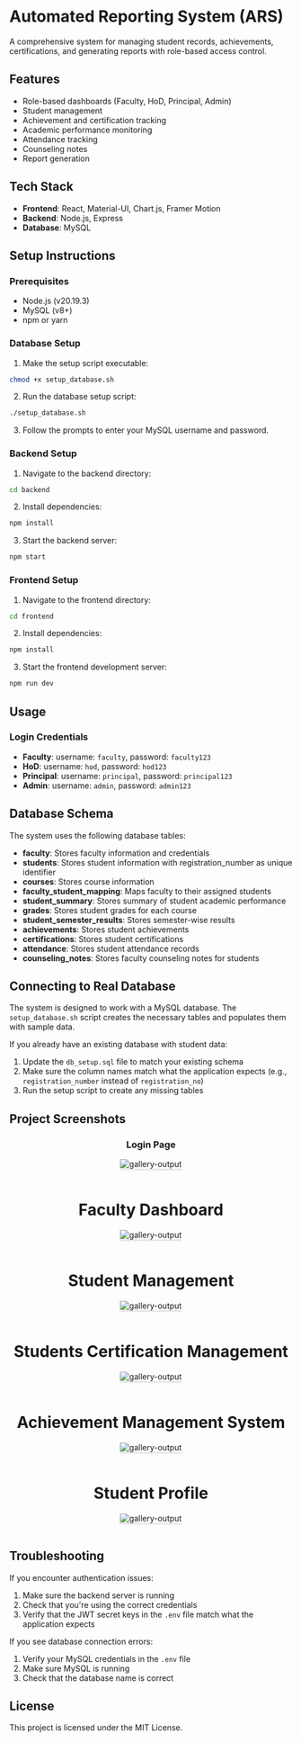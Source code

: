 # Automated Reporting System (ARS)

A comprehensive system for managing student records, achievements, certifications, and generating reports with role-based access control.

## Features

- Role-based dashboards (Faculty, HoD, Principal, Admin)
- Student management
- Achievement and certification tracking
- Academic performance monitoring
- Attendance tracking
- Counseling notes
- Report generation

## Tech Stack

- **Frontend**: React, Material-UI, Chart.js, Framer Motion
- **Backend**: Node.js, Express
- **Database**: MySQL

## Setup Instructions

### Prerequisites

- Node.js (v20.19.3)
- MySQL (v8+)
- npm or yarn

### Database Setup

1. Make the setup script executable:

```bash
chmod +x setup_database.sh
```

2. Run the database setup script:

```bash
./setup_database.sh
```

3. Follow the prompts to enter your MySQL username and password.

### Backend Setup

1. Navigate to the backend directory:

```bash
cd backend
```

2. Install dependencies:

```bash
npm install
```

3. Start the backend server:

```bash
npm start
```

### Frontend Setup

1. Navigate to the frontend directory:

```bash
cd frontend
```

2. Install dependencies:

```bash
npm install
```

3. Start the frontend development server:

```bash
npm run dev
```

## Usage

### Login Credentials

- **Faculty**: username: `faculty`, password: `faculty123`
- **HoD**: username: `hod`, password: `hod123`
- **Principal**: username: `principal`, password: `principal123`
- **Admin**: username: `admin`, password: `admin123`

## Database Schema

The system uses the following database tables:

- **faculty**: Stores faculty information and credentials
- **students**: Stores student information with registration_number as unique identifier
- **courses**: Stores course information
- **faculty_student_mapping**: Maps faculty to their assigned students
- **student_summary**: Stores summary of student academic performance
- **grades**: Stores student grades for each course
- **student_semester_results**: Stores semester-wise results
- **achievements**: Stores student achievements
- **certifications**: Stores student certifications
- **attendance**: Stores student attendance records
- **counseling_notes**: Stores faculty counseling notes for students

## Connecting to Real Database

The system is designed to work with a MySQL database. The `setup_database.sh` script creates the necessary tables and populates them with sample data.

If you already have an existing database with student data:
1. Update the `db_setup.sql` file to match your existing schema
2. Make sure the column names match what the application expects (e.g., `registration_number` instead of `registration_no`)
3. Run the setup script to create any missing tables

## Project Screenshots
<div style="text-align: center;">
<h3>Login Page</h3>
<img src="https://res.cloudinary.com/dshohwpwu/image/upload/v1752941628/ARS/login_y0abrf.jpg" alt="gallery-output" style="max-width:70%;box-shadow:0 2.8px 2.2px rgba(0, 0, 0, 0.12)">
</div>
<br/>
<div style="text-align: center;">
<h1>Faculty Dashboard</h1>
<img src="https://res.cloudinary.com/dshohwpwu/image/upload/v1752941629/ARS/facultyDashboard_kzwdmu.jpg" alt="gallery-output" style="max-width:70%;box-shadow:0 2.8px 2.2px rgba(0, 0, 0, 0.12)">
</div>
<br/>
<div style="text-align: center;">
<h1>Student Management</h1>
<img src="https://res.cloudinary.com/dshohwpwu/image/upload/v1752941624/ARS/studentManagement_po3ret.jpg" alt="gallery-output" style="max-width:70%;box-shadow:0 2.8px 2.2px rgba(0, 0, 0, 0.12)">
</div>
<br/>
<div style="text-align: center;">
<h1>Students Certification Management</h1>
<img src="https://res.cloudinary.com/dshohwpwu/image/upload/v1752941632/ARS/studentsCertifications_asxa01.jpg" alt="gallery-output" style="max-width:70%;box-shadow:0 2.8px 2.2px rgba(0, 0, 0, 0.12)">
</div>
<br/>
<div style="text-align: center;">
<h1>Achievement Management System</h1>
<img src="https://res.cloudinary.com/dshohwpwu/image/upload/v1752941636/ARS/acheivementManagement_btffwe.jpg" alt="gallery-output" style="max-width:70%;box-shadow:0 2.8px 2.2px rgba(0, 0, 0, 0.12)">
</div>
<br/>
<div style="text-align: center;">
<h1>Student Profile</h1>
<img src="https://res.cloudinary.com/dshohwpwu/image/upload/v1752941625/ARS/studentProfile_caxwfk.jpg" alt="gallery-output" style="max-width:70%;box-shadow:0 2.8px 2.2px rgba(0, 0, 0, 0.12)">
</div>
<br/>

## Troubleshooting

If you encounter authentication issues:
1. Make sure the backend server is running
2. Check that you're using the correct credentials
3. Verify that the JWT secret keys in the `.env` file match what the application expects

If you see database connection errors:
1. Verify your MySQL credentials in the `.env` file
2. Make sure MySQL is running
3. Check that the database name is correct

## License

This project is licensed under the MIT License.